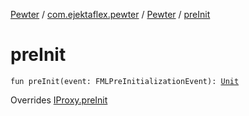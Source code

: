 [Pewter](../../index.md) / [com.ejektaflex.pewter](../index.md) / [Pewter](index.md) / [preInit](./pre-init.md)

# preInit

`fun preInit(event: FMLPreInitializationEvent): `[`Unit`](https://kotlinlang.org/api/latest/jvm/stdlib/kotlin/-unit/index.html)

Overrides [IProxy.preInit](../../com.ejektaflex.pewter.proxy/-i-proxy/pre-init.md)

